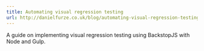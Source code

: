 ```yaml
---
title: Automating visual regression testing
url: http://danielfurze.co.uk/blog/automating-visual-regression-testing-again
---
```


A guide on implementing visual regression testing using BackstopJS with Node and Gulp.
